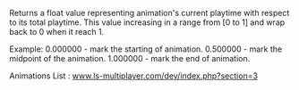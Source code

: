 Returns a float value representing animation's current playtime with respect to its total playtime. This value increasing in a range from [0 to 1] and wrap back to 0 when it reach 1.

Example:
0.000000 - mark the starting of animation.
0.500000 - mark the midpoint of the animation.
1.000000 - mark the end of animation.

Animations List : www.ls-multiplayer.com/dev/index.php?section=3